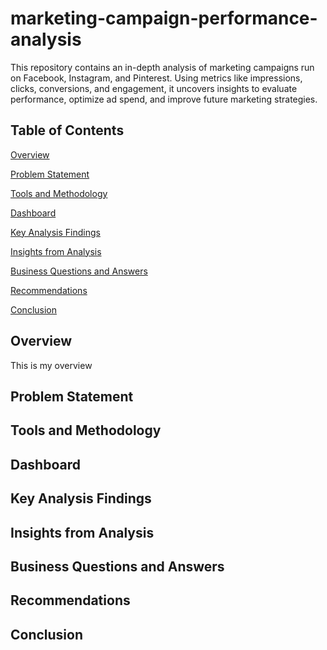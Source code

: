 # marketing-campaign-performance-analysis
This repository contains an in-depth analysis of marketing campaigns run on Facebook, Instagram, and Pinterest. Using metrics like impressions, clicks, conversions, and engagement, it uncovers insights to evaluate performance, optimize ad spend, and improve future marketing strategies.


## **Table of Contents**
[Overview](#overview)

[Problem Statement](#problem-statement)

[Tools and Methodology](#tools-and-methodology)

[Dashboard](#dashboard)

[Key Analysis Findings](#key-analysis-findings)

[Insights from Analysis](#insights-from-analysis)

[Business Questions and Answers](#business-questions-and-answers)

[Recommendations](#recommendations)

[Conclusion](#conclusion)





## Overview
This is my overview


## <a name="problem-statement"></a>Problem Statement


## <a name="tools-and-methodology"></a>Tools and Methodology


## <a name="dashboard"></a>Dashboard


## <a name="key-analysis-findings"></a>Key Analysis Findings


## <a name="insights-from-analysis"></a>Insights from Analysis


## <a name="business-questions-and-answers"></a>Business Questions and Answers


## <a name="recommendations"></a>Recommendations


## <a name="conclusion"></a>Conclusion












